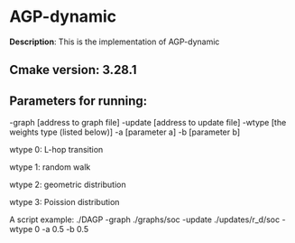 # AGP-dynamic

**Description**: This is the implementation of AGP-dynamic


## Cmake version: 3.28.1


## Parameters for running:
  -graph [address to graph file] -update [address to update file] -wtype [the weights type (listed below)] -a [parameter a] -b [parameter b]

  wtype 0: L-hop transition
  
  wtype 1: random walk
  
  wtype 2: geometric distribution
  
  wtype 3: Poission distribution 

A script example: ./DAGP -graph ./graphs/soc -update ./updates/r_d/soc -wtype 0 -a 0.5 -b 0.5
